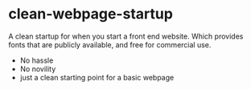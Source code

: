 # clean-webpage-startup
A clean startup for when you start a front end website. Which provides fonts that are publicly available, and free for commercial use.

- No hassle
- No novility
- just a clean starting point for a basic webpage

